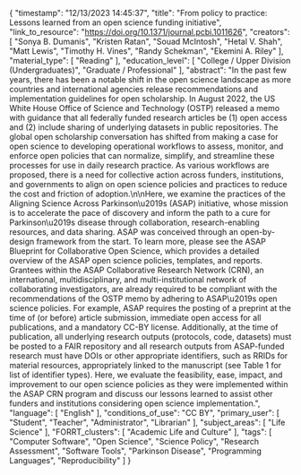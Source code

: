 {
    "timestamp": "12/13/2023 14:45:37",
    "title": "From policy to practice: Lessons learned from an open science funding initiative",
    "link_to_resource": "https://doi.org/10.1371/journal.pcbi.1011626",
    "creators": [
        "Sonya B. Dumanis",
        "Kristen Ratan",
        "Souad McIntosh",
        "Hetal V. Shah",
        "Matt Lewis",
        "Timothy H. Vines",
        "Randy Schekman",
        "Ekemini A. Riley"
    ],
    "material_type": [
        "Reading"
    ],
    "education_level": [
        "College / Upper Division (Undergraduates)",
        "Graduate / Professional"
    ],
    "abstract": "In the past few years, there has been a notable shift in the open science landscape as more countries and international agencies release recommendations and implementation guidelines for open scholarship. In August 2022, the US White House Office of Science and Technology (OSTP) released a memo with guidance that all federally funded research articles be (1) open access and (2) include sharing of underlying datasets in public repositories. The global open scholarship conversation has shifted from making a case for open science to developing operational workflows to assess, monitor, and enforce open policies that can normalize, simplify, and streamline these processes for use in daily research practice. As various workflows are proposed, there is a need for collective action across funders, institutions, and governments to align on open science policies and practices to reduce the cost and friction of adoption.\n\nHere, we examine the practices of the Aligning Science Across Parkinson\u2019s (ASAP) initiative, whose mission is to accelerate the pace of discovery and inform the path to a cure for Parkinson\u2019s disease through collaboration, research-enabling resources, and data sharing. ASAP was conceived through an open-by-design framework from the start. To learn more, please see the ASAP Blueprint for Collaborative Open Science, which provides a detailed overview of the ASAP open science policies, templates, and reports. Grantees within the ASAP Collaborative Research Network (CRN), an international, multidisciplinary, and multi-institutional network of collaborating investigators, are already required to be compliant with the recommendations of the OSTP memo by adhering to ASAP\u2019s open science policies. For example, ASAP requires the posting of a preprint at the time of (or before) article submission, immediate open access for all publications, and a mandatory CC-BY license. Additionally, at the time of publication, all underlying research outputs (protocols, code, datasets) must be posted to a FAIR repository and all research outputs from ASAP-funded research must have DOIs or other appropriate identifiers, such as RRIDs for material resources, appropriately linked to the manuscript (see Table 1 for list of identifier types). Here, we evaluate the feasibility, ease, impact, and improvement to our open science policies as they were implemented within the ASAP CRN program and discuss our lessons learned to assist other funders and institutions considering open science implementation.",
    "language": [
        "English"
    ],
    "conditions_of_use": "CC BY",
    "primary_user": [
        "Student",
        "Teacher",
        "Administrator",
        "Librarian"
    ],
    "subject_areas": [
        "Life Science"
    ],
    "FORRT_clusters": [
        "Academic Life and Culture"
    ],
    "tags": [
        "Computer Software",
        "Open Science",
        "Science Policy",
        "Research Assessment",
        "Software Tools",
        "Parkinson Disease",
        "Programming Languages",
        "Reproducibility"
    ]
}